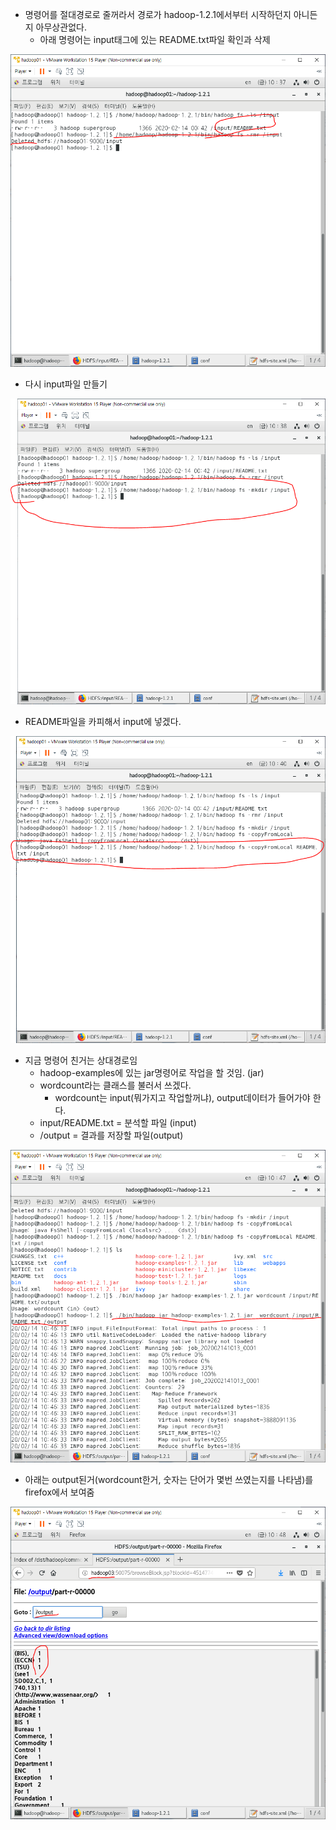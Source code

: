 - 명령어를 절대경로로 줄꺼라서 경로가 hadoop-1.2.1에서부터 시작하던지 아니든지 아무상관없다.
  - 아래 명령어는 input태그에 있는 README.txt파일 확인과 삭제

![image-20200214103736203](images/image-20200214103736203.png)

- 다시 input파일 만들기

![image-20200214103851240](images/image-20200214103851240.png)

- README파일을 카피해서 input에 넣겠다.

![image-20200214104028482](images/image-20200214104028482.png)

- 지금 명령어 친거는 상대경로임
  - hadoop-examples에 있는 jar명령어로 작업을 할 것임. (jar)
  - wordcount라는 클래스를 불러서 쓰겠다.
    - wordcount는 input(뭐가지고 작업할꺼냐), output데이터가 들어가야 한다.
  - input/README.txt = 분석할 파일 (input)
  - /output = 결과를 저장할 파일(output)

![image-20200214104716176](images/image-20200214104716176.png)

- 아래는 output된거(wordcount한거,  숫자는 단어가 몇번 쓰였는지를 나타냄)를 firefox에서 보여줌

![image-20200214104819728](images/image-20200214104819728.png)

